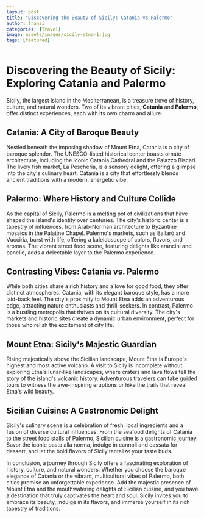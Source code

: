 ```yaml
---
layout: post
title: "Discovering the Beauty of Sicily: Catania vs Palermo"
author: franzi
categories: [Travel]
image: assets/images/sicily-etna-1.jpg
tags: [featured]
---
```


# Discovering the Beauty of Sicily: Exploring Catania and Palermo

Sicily, the largest island in the Mediterranean, is a treasure trove of history, culture, and natural wonders. Two of its vibrant cities, **Catania** and **Palermo**, offer distinct experiences, each with its own charm and allure.

## Catania: A City of Baroque Beauty

Nestled beneath the imposing shadow of Mount Etna, Catania is a city of baroque splendor. The UNESCO-listed historical center boasts ornate architecture, including the iconic Catania Cathedral and the Palazzo Biscari. The lively fish market, La Pescheria, is a sensory delight, offering a glimpse into the city's culinary heart. Catania is a city that effortlessly blends ancient traditions with a modern, energetic vibe.

## Palermo: Where History and Culture Collide

As the capital of Sicily, Palermo is a melting pot of civilizations that have shaped the island's identity over centuries. The city's historic center is a tapestry of influences, from Arab-Norman architecture to Byzantine mosaics in the Palatine Chapel. Palermo's markets, such as Ballarò and Vucciria, burst with life, offering a kaleidoscope of colors, flavors, and aromas. The vibrant street food scene, featuring delights like arancini and panelle, adds a delectable layer to the Palermo experience.

## Contrasting Vibes: Catania vs. Palermo

While both cities share a rich history and a love for good food, they offer distinct atmospheres. Catania, with its elegant baroque style, has a more laid-back feel. The city's proximity to Mount Etna adds an adventurous edge, attracting nature enthusiasts and thrill-seekers. In contrast, Palermo is a bustling metropolis that thrives on its cultural diversity. The city's markets and historic sites create a dynamic urban environment, perfect for those who relish the excitement of city life.

## Mount Etna: Sicily's Majestic Guardian

Rising majestically above the Sicilian landscape, Mount Etna is Europe's highest and most active volcano. A visit to Sicily is incomplete without exploring Etna's lunar-like landscapes, where craters and lava flows tell the story of the island's volcanic history. Adventurous travelers can take guided tours to witness the awe-inspiring eruptions or hike the trails that reveal Etna's wild beauty.

## Sicilian Cuisine: A Gastronomic Delight

Sicily's culinary scene is a celebration of fresh, local ingredients and a fusion of diverse cultural influences. From the seafood delights of Catania to the street food stalls of Palermo, Sicilian cuisine is a gastronomic journey. Savor the iconic pasta alla norma, indulge in cannoli and cassata for dessert, and let the bold flavors of Sicily tantalize your taste buds.

In conclusion, a journey through Sicily offers a fascinating exploration of history, culture, and natural wonders. Whether you choose the baroque elegance of Catania or the vibrant, multicultural vibes of Palermo, both cities promise an unforgettable experience. Add the majestic presence of Mount Etna and the mouthwatering delights of Sicilian cuisine, and you have a destination that truly captivates the heart and soul. Sicily invites you to embrace its beauty, indulge in its flavors, and immerse yourself in its rich tapestry of traditions.
